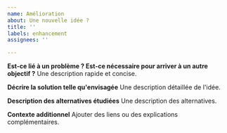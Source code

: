 ```yaml
---
name: Amélioration
about: Une nouvelle idée ?
title: ''
labels: enhancement
assignees: ''

---
```


**Est-ce lié à un problème ? Est-ce nécessaire pour arriver à un autre objectif ?**
Une description rapide et concise.

**Décrire la solution telle qu'envisagée**
Une description détaillée de l'idée.

**Description des alternatives étudiées**
Une description des alternatives.

**Contexte additionnel**
Ajouter des liens ou des explications complémentaires.
